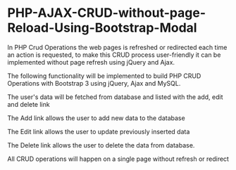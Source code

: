# PHP-AJAX-CRUD-without-page-Reload-Using-Bootstrap-Modal
In PHP Crud Operations the web pages is refreshed or redirected each time an action is requested, to make this CRUD process user-friendly it can be implemented without page refresh using jQuery and Ajax.

The following functionality will be implemented to build PHP CRUD Operations with Bootstrap 3 using jQuery, Ajax and MySQL.

The user's data will be fetched from database and listed with the add, edit and delete link

The Add link allows the user to add new data to the database

The Edit link allows the user to update previously inserted data

The Delete link allows the user to delete the data from database.

All CRUD operations will happen on a single page without refresh or redirect
